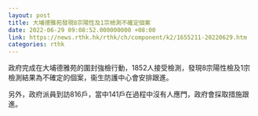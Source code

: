```yaml
---
layout: post
title: 大埔德雅苑發現8宗陽性及1宗檢測不確定個案
date: 2022-06-29 09:08:52.000000000 +08:00
link: https://news.rthk.hk/rthk/ch/component/k2/1655211-20220629.htm
categories: rthk
---
```


政府完成在大埔德雅苑的圍封強檢行動，1852人接受檢測，發現8宗陽性檢及1宗檢測結果為不確定的個案，衞生防護中心會安排跟進。

另外，政府派員到訪816戶，當中141戶在過程中沒有人應門，政府會採取措施跟進。

